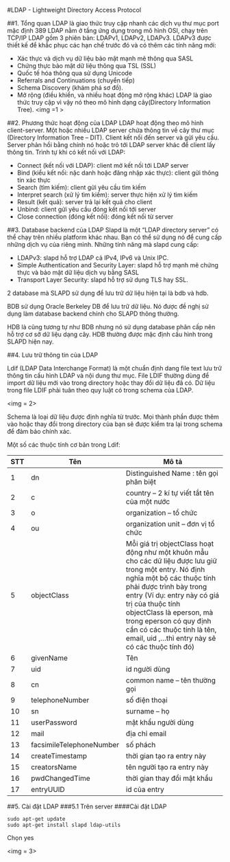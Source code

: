 ﻿#LDAP - Lightweight Directory Access Protocol

##1. Tổng quan
LDAP là giao thức truy cập nhanh các dịch vụ thư mục
port mặc định 389
LDAP nằm ở tầng ứng dụng trong mô hình OSI, chạy trên TCP/IP
LDAP gồm 3 phiên bản: LDAPv1, LDAPv2, LDAPv3. LDAPv3 được thiết kế để khắc phục các hạn chế trước đó và có thêm các tính năng mới:
- Xác thực và dịch vụ dữ liệu bảo mật mạnh mẽ thông qua SASL
- Chứng thực bảo mật dữ liệu thông qua TSL (SSL)
- Quốc tế hóa thông qua sử dụng Unicode
- Referrals and Continuations (chuyển tiếp)
- Schema Discovery (khám phá sơ đồ).
- Mở rộng (điều khiển, và nhiều hoạt động mở rộng khác)
LDAP là giao thức truy cập vì vậy nó theo mô hình dạng cây(Directory Information Tree).
<img =1 >

##2. Phương thức hoạt động của LDAP
LDAP hoạt động theo mô hình client-server. Một hoặc nhiều LDAP server chứa thông tin về cây thư mục (Directory Information Tree – DIT). Client kết nối đến server và gửi yêu cầu. Server phản hồi bằng chính nó hoặc trỏ tới LDAP server khác để client lấy thông tin. Trình tự khi có kết nối với LDAP:

- Connect (kết nối với LDAP): client mở kết nối tới LDAP server
- Bind (kiểu kết nối: nặc danh hoặc đăng nhập xác thực): client gửi thông tin xác thực
- Search (tìm kiếm): client gửi yêu cầu tìm kiếm
- Interpret search (xử lý tìm kiếm): server thực hiện xử lý tìm kiếm
- Result (kết quả): server trả lại kết quả cho client
- Unbind: client gửi yêu cầu đóng kết nối tới server
- Close connection (đóng kết nối): đóng kết nối từ server

##3. Database backend của LDAP
Slapd là một “LDAP directory server” có thể chạy trên nhiều platform khác nhau. Bạn có thể sử dụng nó để cung cấp những dịch vụ của riêng mình. Những tính năng mà slapd cung cấp:

- LDAPv3: slapd hỗ trợ LDAP cả IPv4, IPv6 và Unix IPC.
- Simple Authentication and Security Layer: slapd hỗ trợ mạnh mẽ chứng thực và bảo mật dữ liệu dịch vụ bằng SASL
- Transport Layer Security: slapd hỗ trợ sử dụng TLS hay SSL.

2 database mà SLAPD sử dụng để lưu trữ dữ liệu hiện tại là bdb và hdb. 

BDB sử dụng Oracle Berkeley DB để lưu trữ dữ liệu. Nó được đề nghị sử dụng làm database backend chính cho SLAPD thông thường. 

HDB là cũng tương tự như BDB nhưng nó sử dụng database phân cấp nên hỗ trợ cơ sỡ dữ liệu dạng cây. HDB thường được mặc định cấu hình trong SLAPD hiện nay.

##4. Lưu trữ thông tin của LDAP

Ldif (LDAP Data Interchange Format) là một chuẩn định dang file text lưu trữ thông tin cấu hình LDAP và nội dung thư mục. File LDIF thường dùng để import dữ liệu mới vào trong directory hoặc thay đổi dữ liệu đã có. Dữ liệu trong file LDIF phải tuân theo quy luật có trong schema của LDAP.

<img = 2>

Schema là loại dữ liệu được định nghĩa từ trước. Mọi thành phần được thêm vào hoặc thay đổi trong directory của bạn sẽ được kiểm tra lại trong schema để đảm bảo chính xác.

Một số các thuộc tính cơ bản trong Ldif:

|STT|Tên    |Mô tả   |
|---|-------|--------|
|1|dn|Distinguished Name : tên gọi phân biệt|
|2|c|country – 2 kí tự viết tắt tên của một nước|
|3|o|organization – tổ chức|
|4|ou|organization unit – đơn vị tổ chức|
|5|objectClass|Mỗi giá trị objectClass hoạt động như một khuôn mẫu cho các dữ liệu được lưu giữ trong một entry. Nó định nghĩa một bộ các thuộc tính phải được trình bày trong entry (Ví dụ: entry này có giá trị của thuộc tính objectClass là eperson, mà trong eperson có quy định cần có các thuộc tính là tên, email, uid ,…thì entry này sẽ có các thuộc tính đó)|
|6|givenName|Tên|
|7|uid|id người dùng|
|8|cn|common name – tên thường gọi|
|9|telephoneNumber|số điện thoại|
|10|sn|surname – họ|
|11|userPassword|mật khẩu người dùng|
|12|mail|địa chỉ email|
|13|facsimileTelephoneNumber|số phách|
|14|createTimestamp|thời gian tạo ra entry này|
|15|creatorsName|tên người tạo ra entry này|
|16|pwdChangedTime|thời gian thay đổi mật khẩu|
|17|entryUUID|id của entry|

##5. Cài đặt LDAP
###5.1 Trên server
####Cài đặt LDAP
```
sudo apt-get update
sudo apt-get install slapd ldap-utils
```

Chọn yes

<img = 3>




